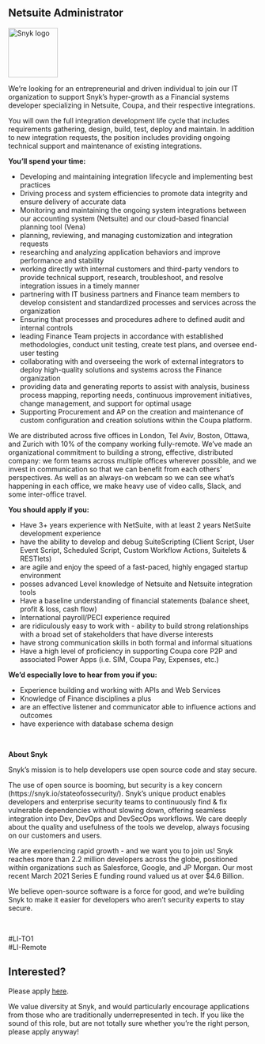 Netsuite Administrator
---

<img src="https://res.cloudinary.com/snyk/image/upload/v1537345894/press-kit/brand/logo-black.png" width="100" alt="Snyk logo" />

<p><span style="font-weight: 400;">We’re looking for an entrepreneurial and driven individual to join our IT organization to support Snyk’s hyper-growth as a Financial systems developer specializing in Netsuite, Coupa, and their respective integrations. </span></p>
<p><span style="font-weight: 400;">You will own the full integration development life cycle that includes requirements gathering, design, build, test, deploy and maintain. In addition to new integration requests, the position includes providing ongoing technical support and maintenance of existing integrations.</span></p>
<p><strong>You’ll spend your time:</strong></p>
<ul>
<li style="font-weight: 400;"><span style="font-weight: 400;">Developing and maintaining integration lifecycle and implementing best practices</span></li>
<li style="font-weight: 400;"><span style="font-weight: 400;">Driving process and system efficiencies to promote data integrity and ensure delivery of accurate data</span></li>
<li style="font-weight: 400;"><span style="font-weight: 400;">Monitoring and maintaining the ongoing system integrations between our accounting system (Netsuite) and our cloud-based financial planning tool (Vena)</span></li>
<li style="font-weight: 400;"><span style="font-weight: 400;">planning, reviewing, and managing customization and integration requests</span></li>
<li style="font-weight: 400;"><span style="font-weight: 400;">researching and analyzing application behaviors and improve performance and stability</span></li>
<li style="font-weight: 400;"><span style="font-weight: 400;">working directly with internal customers and third-party vendors to provide technical support, research, troubleshoot, and resolve integration issues in a timely manner</span></li>
<li style="font-weight: 400;"><span style="font-weight: 400;">partnering with IT business partners and Finance team members to develop consistent and standardized processes and services across the organization</span></li>
<li style="font-weight: 400;"><span style="font-weight: 400;">Ensuring that processes and procedures adhere to defined audit and internal controls</span></li>
<li style="font-weight: 400;"><span style="font-weight: 400;">leading Finance Team projects in accordance with established methodologies, conduct unit testing, create test plans, and oversee end-user testing</span></li>
<li style="font-weight: 400;"><span style="font-weight: 400;">collaborating with and overseeing the work of external integrators to deploy high-quality solutions and systems across the Finance organization</span></li>
<li style="font-weight: 400;"><span style="font-weight: 400;">providing data and generating reports to assist with analysis, business process mapping, reporting needs, continuous improvement initiatives, change management, and support for optimal usage</span></li>
<li style="font-weight: 400;"><span style="font-weight: 400;">Supporting Procurement and AP on the creation and maintenance of custom configuration and creation solutions within the Coupa platform.</span></li>
</ul>
<p><span style="font-weight: 400;">We are distributed across five offices in London, Tel Aviv, Boston, Ottawa, and Zurich with 10% of the company working fully-remote. We’ve made an organizational commitment to building a strong, effective, distributed company: we form teams across multiple offices wherever possible, and we invest in communication so that we can benefit from each others’ perspectives. As well as an always-on webcam so we can see what’s happening in each office, we make heavy use of video calls, Slack, and some inter-office travel.</span></p>
<p><strong>You should apply if you:</strong></p>
<ul>
<li style="font-weight: 400;"><span style="font-weight: 400;">Have 3+ years experience with NetSuite, with at least 2 years NetSuite development experience</span></li>
<li style="font-weight: 400;"><span style="font-weight: 400;">have the ability to develop and debug SuiteScripting (Client Script, User Event Script, Scheduled Script, Custom Workflow Actions, Suitelets &amp; RESTlets)</span></li>
<li style="font-weight: 400;"><span style="font-weight: 400;">are agile and enjoy the speed of a fast-paced, highly engaged startup environment</span><span style="font-weight: 400;">&nbsp; &nbsp;</span></li>
<li style="font-weight: 400;"><span style="font-weight: 400;">posses advanced Level knowledge of Netsuite and Netsuite integration tools&nbsp;</span></li>
<li style="font-weight: 400;"><span style="font-weight: 400;">Have a baseline understanding of financial statements (balance sheet, profit &amp; loss, cash flow)</span></li>
<li style="font-weight: 400;"><span style="font-weight: 400;">International payroll/PECI experience required</span></li>
<li style="font-weight: 400;"><span style="font-weight: 400;">are ridiculously easy to work with - ability to build strong relationships with a broad set of stakeholders that have diverse interests</span></li>
<li style="font-weight: 400;"><span style="font-weight: 400;">have strong communication skills in both formal and informal situations</span></li>
<li style="font-weight: 400;"><span style="font-weight: 400;">Have a high level of proficiency in supporting Coupa core P2P and associated Power Apps (i.e. SIM, Coupa Pay, Expenses, etc.)</span></li>
</ul>
<p><strong>We’d especially love to hear from you if you:</strong></p>
<ul>
<li style="font-weight: 400;"><span style="font-weight: 400;">Experience building and working with APIs and Web Services</span></li>
<li style="font-weight: 400;"><span style="font-weight: 400;">Knowledge of Finance disciplines a plus</span></li>
<li style="font-weight: 400;"><span style="font-weight: 400;">are an effective listener and communicator able to influence actions and outcomes</span></li>
<li><span style="font-weight: 400;">have experience with database schema design</span></li>
</ul>
<p>&nbsp;</p>
<p><strong>About Snyk</strong></p>
<p><span style="font-weight: 400;">Snyk’s mission is to help developers use open source code and stay secure.</span></p>
<p><span style="font-weight: 400;">The use of open source is booming, but security is a key concern (https://snyk.io/stateofossecurity/). Snyk’s unique product enables developers and enterprise security teams to continuously find &amp; fix vulnerable dependencies without slowing down, offering seamless integration into Dev, DevOps and DevSecOps workflows. We care deeply about the quality and usefulness of the tools we develop, always focusing on our customers and users.</span></p>
<p><span style="font-weight: 400;">We are experiencing rapid growth - and we want you to join us! Snyk reaches more than 2.2 million developers across the globe, positioned within organizations such as Salesforce, Google, and JP Morgan. Our most recent March 2021 Series E funding round valued us at over $4.6 Billion.</span></p>
<p><span style="font-weight: 400;">We believe open-source software is a force for good, and we’re building Snyk to make it easier for developers who aren’t security experts to stay secure.</span></p>
<p>&nbsp;</p>
<p><span style="font-weight: 400;">#LI-TO1<br>#LI-Remote</span></p>

Interested?
---

Please apply [here](https://boards.greenhouse.io/snyk/jobs/5139029002#app).

We value diversity at Snyk, and would particularly encourage applications from those who are traditionally underrepresented in tech.
If you like the sound of this role, but are not totally sure whether you’re the right person, please apply anyway!
